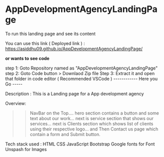 # AppDevelopmentAgencyLandingPage

To run this landing page and see its content

You can use this link ( Deployed link ) : https://asiddhu09.github.io/AppDevelopmentAgencyLandingPage/

**or wants to see code**

step 1: Goto Repository named as "AppDevelopmentAgencyLandingPage"
step 2: Goto Code button > Downlaod Zip file
Step 3: Extract it and open that folder in code editor ( Recommended VSCode )
 ------------ Here you Go -----



 Description :
 This is a Landing page for a App development agency

 Overview: 
 >>NavBar on the Top....
 >>  hero section contains a button and some text about our work...
 >>next is service section that shows our services...
 >next is Clients section which shows list of clients using their respective logo...
 >>and Then Contact us page which contain a form and Submit button. 

 Tech stack used :
 HTML
 CSS
 JavaScript
 Bootstrap
 Google fonts for Font
 Unspash for Images
 
